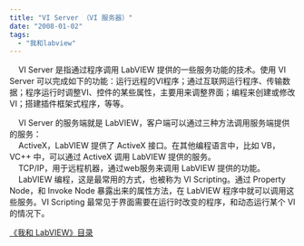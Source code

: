 ```yaml
---
title: "VI Server （VI 服务器）"
date: "2008-01-02"
tags: 
  - "我和labview"
---
```


    VI Server 是指通过程序调用 LabVIEW 提供的一些服务功能的技术。使用 VI Server 可以完成如下的功能：运行远程的VI程序；通过互联网运行程序、传输数据；程序运行时调整VI、控件的某些属性，主要用来调整界面；编程来创建或修改VI；搭建插件框架式程序，等等。

    VI Server 的服务端就是 LabVIEW，客户端可以通过三种方法调用服务端提供的服务：  
    ActiveX，LabVIEW 提供了 ActiveX 接口。在其他编程语言中，比如 VB，VC++ 中，可以通过 ActiveX 调用 LabVIEW 提供的服务。  
    TCP/IP，用于远程机器，通过web服务来调用 LabVIEW 提供的功能。  
    LabVIEW 编程，这是最常用的方式，也被称为 VI Scripting。通过 Property Node，和 Invoke Node 暴露出来的属性方法，在 LabVIEW 程序中就可以调用这些服务。VI Scripting 最常见于界面需要在运行时改变的程序，和动态运行某个 VI 的情况下。

[《我和 LabVIEW》目录](http://ruanqizhen.spaces.live.com/blog/cns!5852D4F797C53FB6!1073.entry)
